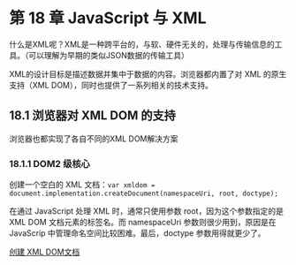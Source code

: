 # 第 18 章 JavaScript 与 XML
什么是XML呢？XML是一种跨平台的，与软、硬件无关的，处理与传输信息的工具。（可以理解为早期的类似JSON数据的传输工具）

XML的设计目标是描述数据并集中于数据的内容。浏览器都内置了对 XML 的原生支持（XML DOM），同时也提供了一系列相关的技术支持。

## 18.1 浏览器对 XML DOM 的支持
浏览器也都实现了各自不同的XML DOM解决方案

### 18.1.1 DOM2 级核心
创建一个空白的 XML 文档：```var xmldom = document.implementation.createDocument(namespaceUri, root, doctype);```

在通过 JavaScript 处理 XML 时，通常只使用参数 root，因为这个参数指定的是 XML DOM 文档元素的标签名。而 namespaceUri 参数则很少用到，原因是在 JavaScrip 中管理命名空间比较困难。最后，doctype 参数用得就更少了。

[创建 XML DOM文档](./18.1/DOMLevel2CoreExample01.html)

